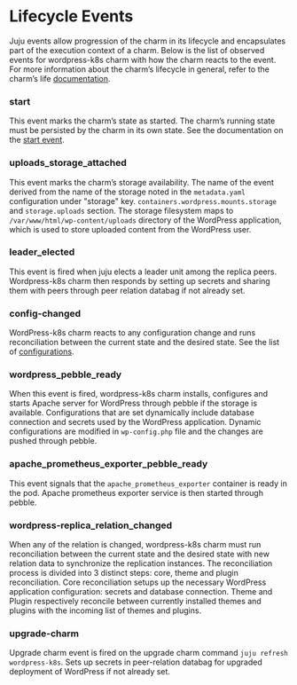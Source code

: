 # Lifecycle Events

Juju events allow progression of the charm in its lifecycle and encapsulates part of the execution
context of a charm. Below is the list of observed events for wordpress-k8s charm with how the charm
reacts to the event. For more information about the charm’s lifecycle in general, refer to the
charm’s life [documentation](https://juju.is/docs/sdk/a-charms-life#heading--the-graph).

### start

This event marks the charm’s state as started. The charm’s running state must be persisted by the
charm in its own state. See the documentation on the
[start event](https://juju.is/docs/sdk/start-event).

### uploads_storage_attached

This event marks the charm’s storage availability. The name of the event derived from the name of
the storage noted in the `metadata.yaml` configuration under "storage" key.
`containers.wordpress.mounts.storage` and `storage.uploads` section. The storage filesystem maps to
`/var/www/html/wp-content/uploads` directory of the WordPress application, which is used to store
uploaded content from the WordPress user.

### leader_elected

This event is fired when juju elects a leader unit among the replica peers. Wordpress-k8s charm
then responds by setting up secrets and sharing them with peers through peer relation databag if
not already set.

### config-changed

WordPress-k8s charm reacts to any configuration change and runs reconciliation between the current
state and the desired state. See the list of
[configurations](https://charmhub.io/wordpress-k8s/configure?channel=edge).

### wordpress_pebble_ready

When this event is fired, wordpress-k8s charm installs, configures and starts Apache server for
WordPress through pebble if the storage is available. Configurations that are set dynamically
include database connection and secrets used by the WordPress application. Dynamic configurations
are modified in `wp-config.php` file and the changes are pushed through pebble.

### apache_prometheus_exporter_pebble_ready

This event signals that the `apache_prometheus_exporter` container is ready in the pod. Apache
prometheus exporter service is then started through pebble.

### wordpress-replica_relation_changed

When any of the relation is changed, wordpress-k8s charm must run reconciliation between the
current state and the desired state with new relation data to synchronize the replication
instances. The reconciliation process is divided into 3 distinct steps: core, theme and plugin
reconciliation. Core reconciliation setups up the necessary WordPress application configuration:
secrets and database connection. Theme and Plugin respectively reconcile between currently
installed themes and plugins with the incoming list of themes and plugins.

### upgrade-charm

Upgrade charm event is fired on the upgrade charm command `juju refresh wordpress-k8s`. Sets up
secrets in peer-relation databag for upgraded deployment of WordPress if not already set.
